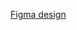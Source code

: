 <a target="__blank" href="https://www.figma.com/file/CkkDvDIjMz5zNx7dsbXJOx/BrightBearsInfo?type=design&node-id=0-1&mode=design">Figma design</a>